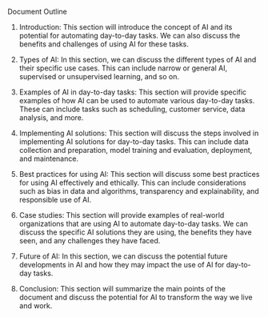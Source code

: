 <p>Document Outline</p><ol><li><p>Introduction: This section will introduce the concept of AI and its potential for automating day-to-day tasks. We can also discuss the benefits and challenges of using AI for these tasks.</p></li><li><p>Types of AI: In this section, we can discuss the different types of AI and their specific use cases. This can include narrow or general AI, supervised or unsupervised learning, and so on.</p></li><li><p>Examples of AI in day-to-day tasks: This section will provide specific examples of how AI can be used to automate various day-to-day tasks. These can include tasks such as scheduling, customer service, data analysis, and more.</p></li><li><p>Implementing AI solutions: This section will discuss the steps involved in implementing AI solutions for day-to-day tasks. This can include data collection and preparation, model training and evaluation, deployment, and maintenance.</p></li><li><p>Best practices for using AI: This section will discuss some best practices for using AI effectively and ethically. This can include considerations such as bias in data and algorithms, transparency and explainability, and responsible use of AI.</p></li><li><p>Case studies: This section will provide examples of real-world organizations that are using AI to automate day-to-day tasks. We can discuss the specific AI solutions they are using, the benefits they have seen, and any challenges they have faced.</p></li><li><p>Future of AI: In this section, we can discuss the potential future developments in AI and how they may impact the use of AI for day-to-day tasks.</p></li><li><p>Conclusion: This section will summarize the main points of the document and discuss the potential for AI to transform the way we live and work.</p></li></ol>
